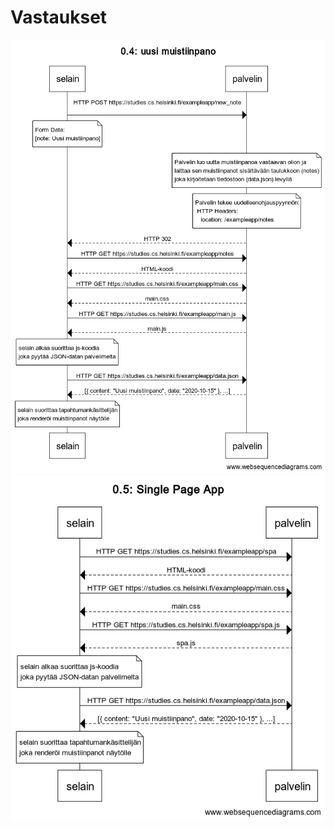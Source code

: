 # Vastaukset

![0.4: uusi muistiinpano](0_4_uusi_muistiinpano.png)
![0.5: Single Page App](0_5_Single_Page_App.png)

